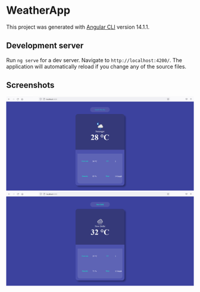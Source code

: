 # WeatherApp

This project was generated with [Angular CLI](https://github.com/angular/angular-cli) version 14.1.1.

## Development server

Run `ng serve` for a dev server. Navigate to `http://localhost:4200/`. The application will automatically reload if you change any of the source files.

## Screenshots

![Default](/readme-images/Default.png "Default")
![Search](/readme-images/Search.png "Search")